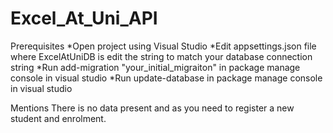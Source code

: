 # Excel_At_Uni_API

Prerequisites
    *Open project using Visual Studio
    *Edit appsettings.json file where ExcelAtUniDB is edit the string to match your database connection string
    *Run add-migration "your_initial_migraiton" in package manage console in visual studio
    *Run update-database in package manage console in visual studio

Mentions There is no data present and as you need to register a new student and enrolment.
